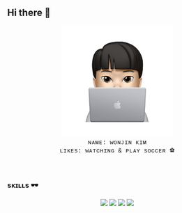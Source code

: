 ## Hi there 👋

<div align="center" style="font-family: Courier New;" >
  <div>
    <img src="./assets/dvlpr_memoji.png" width="256px" alt="dvlpr_memoji" />
  </div>
  
  <div>
    ɴᴀᴍᴇ: ᴡᴏɴᴊɪɴ ᴋɪᴍ
    <br>
    ʟɪᴋᴇs: ᴡᴀᴛᴄʜɪɴɢ & ᴘʟᴀʏ sᴏᴄᴄᴇʀ ⚽
  </div>
  
  <br>
  <br>
</div>

### sᴋɪʟʟs 🕶️

<div align="center">  
  <div>
    <img src="https://img.shields.io/badge/react-20232a.svg?style=for-the-badge&logo=react&logoColor=%2361DAFB" />
    <img src="https://img.shields.io/badge/html5-20232a.svg?style=for-the-badge&logo=html5&logoColor=%23E34F26" />
    <img src="https://img.shields.io/badge/css3-20232a.svg?style=for-the-badge&logo=css3&logoColor=%231572B6" />
    <img src="https://img.shields.io/badge/javascript-20232a.svg?style=for-the-badge&logo=javascript&logoColor=%23F7DF1E" />
  </div>
</div>


<!--
**lingard09/lingard09** is a ✨ _special_ ✨ repository because its `README.md` (this file) appears on your GitHub profile.

Here are some ideas to get you started:

- 🔭 I’m currently working on ...
- 🌱 I’m currently learning ...
- 👯 I’m looking to collaborate on ...
- 🤔 I’m looking for help with ...
- 💬 Ask me about ...
- 📫 How to reach me: ...
- 😄 Pronouns: ...
- ⚡ Fun fact: ...
-->

